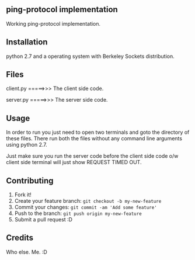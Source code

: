 ## ping-protocol implementation
Working ping-protocol implementation.
## Installation
python 2.7 and a operating system with Berkeley Sockets distribution.
## Files
client.py =====>>> The client side code. 

server.py =====>>> The server side code.
## Usage
In order to run you just need to open two terminals and goto the directory of these files. There run both the files without any command line arguments using python 2.7. 

Just make sure you run the server code before the client side code o/w client side terminal will just show REQUEST TIMED OUT.

## Contributing
1. Fork it!
2. Create your feature branch: `git checkout -b my-new-feature`
3. Commit your changes: `git commit -am 'Add some feature'`
4. Push to the branch: `git push origin my-new-feature`
5. Submit a pull request :D

## Credits
Who else. Me. :D
